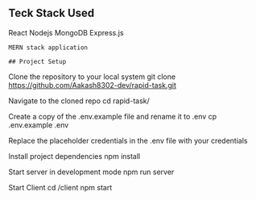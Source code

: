 ## Teck Stack Used
React 
Nodejs
MongoDB
Express.js
```
MERN stack application

## Project Setup
```
Clone the repository to your local system
git clone https://github.com/Aakash8302-dev/rapid-task.git

Navigate to the cloned repo
cd rapid-task/

Create a copy of the .env.example file and rename it to .env
cp .env.example .env

Replace the placeholder credentials in the .env file with your credentials

Install project dependencies
npm install

Start server in development mode
npm run server

Start Client 
cd /client
npm start
